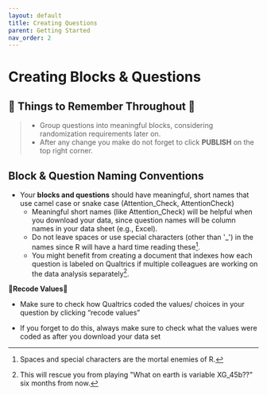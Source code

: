 ```yaml
---
layout: default
title: Creating Questions
parent: Getting Started
nav_order: 2
---
```


# Creating Blocks & Questions

## 🚨 Things to Remember Throughout 🚨
> * Group questions into meaningful blocks, considering randomization requirements later on.
> * After any change you make do not forget to click **PUBLISH** on the top right corner.

## Block & Question Naming Conventions
* Your **blocks and questions** should have meaningful, short names that use camel case or snake case (Attention_Check, AttentionCheck)
   * Meaningful short names (like Attention_Check) will be helpful when you download your data, since question names will be column names in your data sheet (e.g., Excel).
   * Do not leave spaces or use special characters (other than '_') in the names since R will have a hard time reading these[^1].
   * You might benefit from creating a document that indexes how each question is labeled on Qualtrics if multiple colleagues are working on the data analysis separately[^2].
 
🚨**Recode Values**🚨
* Make sure to check how Qualtrics coded the values/ choices in your question by clicking “recode values”
* If you forget to do this, always make sure to check what the values were coded as after you download your data set

 
     [^1]: Spaces and special characters are the mortal enemies of R.
     [^2]: This will rescue you from playing "What on earth is variable XG_45b??" six months from now.


